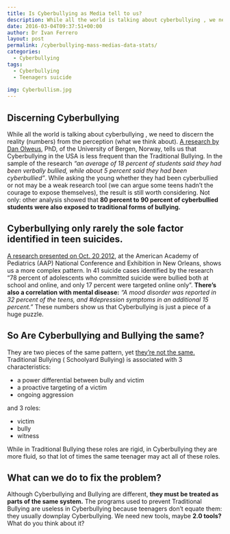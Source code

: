 ```yaml
---
title: Is Cyberbullying as Media tell to us?
description: While all the world is talking about cyberbullying , we need to discern the reality (numbers) from the perception (what we think about). A research by Dan Olweus, PhD, of the University of Bergen, Norway, tells us that Cyberbullying in the USA is less frequent than the Traditional Bullying.
date: 2016-03-04T09:37:51+00:00
author: Dr Ivan Ferrero
layout: post
permalink: /cyberbullying-mass-medias-data-stats/
categories:
  - Cyberbullying
tags:
  - Cyberbullying
  - Teenagers suicide
  
img: Cyberbullism.jpg
---
```



## Discerning Cyberbullying

While all the world is talking about cyberbullying , we need to discern the reality (numbers) from the perception (what we think about).
<a href="http://www.sciencedaily.com/releases/2012/08/120806093942.htm" target="_blank">A research by Dan Olweus</a>, PhD, of the University of Bergen, Norway, tells us that Cyberbullying in the USA is less frequent than the Traditional Bullying.
In the sample of the research _&#8220;an average of 18 percent of students said they had been verbally bullied, while about 5 percent said they had been cyberbullied&#8221;_.
While asking the young whether they had been cyberbullied or not may be a weak research tool (we can argue some teens hadn&#8217;t the courage to expose themselves), the result is still worth considering.
Not only: other analysis showed that **80 percent to 90 percent of cyberbullied students were also exposed to traditional forms of bullying.**

## Cyberbullying only rarely the sole factor identified in teen suicides.

<a href="http://www.sciencedaily.com/releases/2012/10/121020162615.htm" target="_blank">A research presented on Oct. 20 2012</a>, at the American Academy of Pediatrics (AAP) National Conference and Exhibition in New Orleans, shows us a more complex pattern.
In 41 suicide cases identified by the research &#8220;78 percent of adolescents who committed suicide were bullied both at school and online, and only 17 percent were targeted online only&#8221;.
**There&#8217;s also a correlation with mental disease:** _&#8220;A mood disorder was reported in 32 percent of the teens, and #depression symptoms in an additional 15 percent.&#8221;_ These numbers show us that Cyberbullying is just a piece of a huge puzzle.

## So Are Cyberbullying and Bullying the same?

They are two pieces of the same pattern, yet <a href="http://www.sciencedaily.com/releases/2012/04/120413122202.htm" target="_blank">they&#8217;re not the same.</a> Traditional Bullying ( Schoolyard Bullying) is associated with 3 characteristics:

  * a power differential between bully and victim
  * a proactive targeting of a victim
  * ongoing aggression

and 3 roles:

  * victim
  * bully
  * witness

While in Traditional Bullying these roles are rigid, in Cyberbullying they are more fluid, so that lot of times the same teenager may act all of these roles.

## What can we do to fix the problem?

Although Cyberbullying and Bullying are different, **they must be treated as parts of the same system.**
The programs used to prevent Traditional Bullying are useless in Cyberbullying because teenagers don&#8217;t equate them: they usually downplay Cyberbullying.
We need new tools, maybe **2.0 tools?**
What do you think about it?
